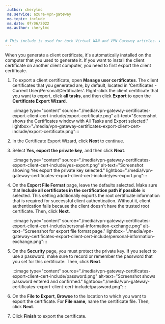 ```yaml
---
 author: cherylmc
 ms.service: azure-vpn-gateway
 ms.topic: include
 ms.date: 07/06/2022
 ms.author: cherylmc


# This include is used for both Virtual WAN and VPN Gateway articles. Any changes you make must apply address both services.
---
```

When you generate a client certificate, it's automatically installed on the computer that you used to generate it. If you want to install the client certificate on another client computer, you need to first export the client certificate.

1. To export a client certificate, open **Manage user certificates**. The client certificates that you generated are, by default, located in 'Certificates - Current User\Personal\Certificates'. Right-click the client certificate that you want to export, click **all tasks**, and then click **Export** to open the **Certificate Export Wizard**.

   :::image type="content" source="./media/vpn-gateway-certificates-export-client-cert-include/export-certificate.png" alt-text="Screenshot shows the Certificates window with All Tasks and Export selected." lightbox="./media/vpn-gateway-certificates-export-client-cert-include/export-certificate.png":::

1. In the Certificate Export Wizard, click **Next** to continue.

1. Select **Yes, export the private key**, and then click **Next**.

   :::image type="content" source="./media/vpn-gateway-certificates-export-client-cert-include/yes-export.png" alt-text="Screenshot showing Yes export the private key selected." lightbox="./media/vpn-gateway-certificates-export-client-cert-include/yes-export.png":::

1. On the **Export File Format** page, leave the defaults selected. Make sure that **Include all certificates in the certification path if possible** is selected. This setting additionally exports the root certificate information that is required for successful client authentication. Without it, client authentication fails because the client doesn't have the trusted root certificate. Then, click **Next**.

   :::image type="content" source="./media/vpn-gateway-certificates-export-client-cert-include/personal-information-exchange.png" alt-text="Screenshot for export file format page." lightbox="./media/vpn-gateway-certificates-export-client-cert-include/personal-information-exchange.png":::

1. On the **Security** page, you must protect the private key. If you select to use a password, make sure to record or remember the password that you set for this certificate. Then, click **Next**.

   :::image type="content" source="./media/vpn-gateway-certificates-export-client-cert-include/password.png" alt-text="Screenshot shows password entered and confirmed." lightbox="./media/vpn-gateway-certificates-export-client-cert-include/password.png":::

1. On the **File to Export**, **Browse** to the location to which you want to export the certificate. For **File name**, name the certificate file. Then, click **Next**.

1. Click **Finish** to export the certificate.
